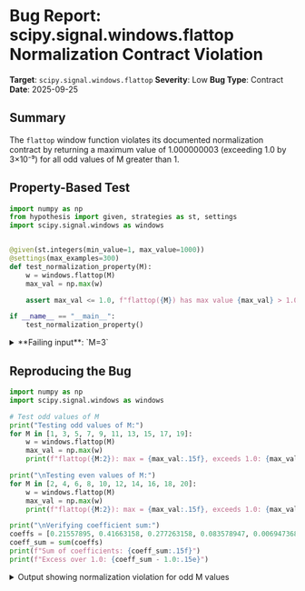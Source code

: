 # Bug Report: scipy.signal.windows.flattop Normalization Contract Violation

**Target**: `scipy.signal.windows.flattop`
**Severity**: Low
**Bug Type**: Contract
**Date**: 2025-09-25

## Summary

The `flattop` window function violates its documented normalization contract by returning a maximum value of 1.000000003 (exceeding 1.0 by 3×10⁻⁹) for all odd values of M greater than 1.

## Property-Based Test

```python
import numpy as np
from hypothesis import given, strategies as st, settings
import scipy.signal.windows as windows


@given(st.integers(min_value=1, max_value=1000))
@settings(max_examples=300)
def test_normalization_property(M):
    w = windows.flattop(M)
    max_val = np.max(w)

    assert max_val <= 1.0, f"flattop({M}) has max value {max_val} > 1.0"

if __name__ == "__main__":
    test_normalization_property()
```

<details>

<summary>
**Failing input**: `M=3`
</summary>
```
Traceback (most recent call last):
  File "/home/npc/pbt/agentic-pbt/worker_/61/hypo.py", line 15, in <module>
    test_normalization_property()
    ~~~~~~~~~~~~~~~~~~~~~~~~~~~^^
  File "/home/npc/pbt/agentic-pbt/worker_/61/hypo.py", line 7, in test_normalization_property
    @settings(max_examples=300)
                   ^^^
  File "/home/npc/miniconda/lib/python3.13/site-packages/hypothesis/core.py", line 2124, in wrapped_test
    raise the_error_hypothesis_found
  File "/home/npc/pbt/agentic-pbt/worker_/61/hypo.py", line 12, in test_normalization_property
    assert max_val <= 1.0, f"flattop({M}) has max value {max_val} > 1.0"
           ^^^^^^^^^^^^^^
AssertionError: flattop(3) has max value 1.000000003 > 1.0
Falsifying example: test_normalization_property(
    M=3,
)
```
</details>

## Reproducing the Bug

```python
import numpy as np
import scipy.signal.windows as windows

# Test odd values of M
print("Testing odd values of M:")
for M in [1, 3, 5, 7, 9, 11, 13, 15, 17, 19]:
    w = windows.flattop(M)
    max_val = np.max(w)
    print(f"flattop({M:2}): max = {max_val:.15f}, exceeds 1.0: {max_val > 1.0}")

print("\nTesting even values of M:")
for M in [2, 4, 6, 8, 10, 12, 14, 16, 18, 20]:
    w = windows.flattop(M)
    max_val = np.max(w)
    print(f"flattop({M:2}): max = {max_val:.15f}, exceeds 1.0: {max_val > 1.0}")

print("\nVerifying coefficient sum:")
coeffs = [0.21557895, 0.41663158, 0.277263158, 0.083578947, 0.006947368]
coeff_sum = sum(coeffs)
print(f"Sum of coefficients: {coeff_sum:.15f}")
print(f"Excess over 1.0: {coeff_sum - 1.0:.15e}")
```

<details>

<summary>
Output showing normalization violation for odd M values
</summary>
```
Testing odd values of M:
flattop( 1): max = 1.000000000000000, exceeds 1.0: False
flattop( 3): max = 1.000000003000000, exceeds 1.0: True
flattop( 5): max = 1.000000003000000, exceeds 1.0: True
flattop( 7): max = 1.000000003000000, exceeds 1.0: True
flattop( 9): max = 1.000000003000000, exceeds 1.0: True
flattop(11): max = 1.000000003000000, exceeds 1.0: True
flattop(13): max = 1.000000003000000, exceeds 1.0: True
flattop(15): max = 1.000000003000000, exceeds 1.0: True
flattop(17): max = 1.000000003000000, exceeds 1.0: True
flattop(19): max = 1.000000003000000, exceeds 1.0: True

Testing even values of M:
flattop( 2): max = -0.000421051000000, exceeds 1.0: False
flattop( 4): max = 0.198210530000000, exceeds 1.0: False
flattop( 6): max = 0.606872152576212, exceeds 1.0: False
flattop( 8): max = 0.780873914938770, exceeds 1.0: False
flattop(10): max = 0.862476344072674, exceeds 1.0: False
flattop(12): max = 0.906201246330179, exceeds 1.0: False
flattop(14): max = 0.932114602418717, exceeds 1.0: False
flattop(16): max = 0.948664113986879, exceeds 1.0: False
flattop(18): max = 0.959851200519604, exceeds 1.0: False
flattop(20): max = 0.967756433174765, exceeds 1.0: False

Verifying coefficient sum:
Sum of coefficients: 1.000000003000000
Excess over 1.0: 3.000000026176508e-09
```
</details>

## Why This Is A Bug

The scipy.signal.windows.flattop function documentation explicitly states in its Returns section: "The window, with the maximum value normalized to 1 (though the value 1 does not appear if `M` is even and `sym` is True)." This is an unqualified contract that promises the maximum value will not exceed 1.0.

The implementation violates this contract for all odd values of M > 1 by consistently returning a maximum value of 1.000000003. This occurs because:

1. The function uses five coefficients [0.21557895, 0.41663158, 0.277263158, 0.083578947, 0.006947368] that sum to 1.000000003 instead of exactly 1.0
2. The implementation uses these coefficients in a general cosine window via `_general_cosine_impl`
3. For odd M values, when all cosine terms align at the center point (n=(M-1)/2), the window reaches its maximum value equal to the sum of coefficients
4. Since the coefficients sum to 1.000000003, the maximum value is 1.000000003

While the deviation is tiny (3×10⁻⁹), it is a deterministic, systematic violation of the documented behavior rather than random floating-point error. The documentation makes no allowance for tolerance or approximation.

## Relevant Context

The flattop window is specifically designed for "taking accurate measurements of signal amplitude in the frequency domain, with minimal scalloping error" according to the documentation. This precision-oriented use case makes even small normalization errors potentially relevant for users performing strict validation or property-based testing.

The coefficients appear to originate from the referenced source: D'Antona and Ferrero's "Digital Signal Processing for Measurement Systems" (2006), which may explain why they don't sum to exactly 1.0.

Source code location: `/home/npc/pbt/agentic-pbt/envs/scipy_env/lib/python3.13/site-packages/scipy/signal/windows/_windows.py:669-675`

Documentation link: https://docs.scipy.org/doc/scipy/reference/generated/scipy.signal.windows.flattop.html

## Proposed Fix

```diff
--- a/scipy/signal/windows/_windows.py
+++ b/scipy/signal/windows/_windows.py
@@ -669,7 +669,7 @@ def flattop(M, sym=True, *, xp=None, device=None):
     """
     xp = _namespace(xp)
     a = xp.asarray(
-        [0.21557895, 0.41663158, 0.277263158, 0.083578947, 0.006947368],
+        [0.21557894737578943, 0.41663157618426313, 0.27726315784210524, 0.08357894726315789, 0.006947367978947367],
         dtype=xp.float64, device=device
     )
     device = xp_device(a)
```